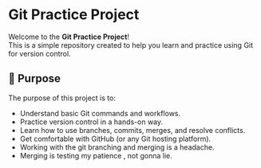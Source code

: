 # Git Practice Project

Welcome to the **Git Practice Project**!  
This is a simple repository created to help you learn and practice using Git for version control.

## 📘 Purpose

The purpose of this project is to:

- Understand basic Git commands and workflows.
- Practice version control in a hands-on way.
- Learn how to use branches, commits, merges, and resolve conflicts.
- Get comfortable with GitHub (or any Git hosting platform).
- Working with the git branching and merging is a headache.
- Merging is testing my patience , not gonna lie.